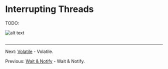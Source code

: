 # Interrupting Threads

TODO:

![alt text](../../etc/multithreading/img.png "Img")

```java

```

<hr>

Next: [Volatile](chapter_19.md "Volatile") - Volatile.

Previous: [Wait & Notify](chapter_17.md "Wait & Notify") - Wait & Notify.